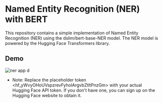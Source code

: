 # Named Entity Recognition (NER) with BERT
This repository contains a simple implementation of Named Entity Recognition (NER) using the dslim/bert-base-NER model. The NER model is powered by the Hugging Face Transformers library.


## Demo
![ner app d](https://github.com/b-fakhar/NER_LLM_Gradio/assets/59096353/fa315c22-71ee-4208-96c1-bcce27aeac3d)


* Note: Replace the placeholder token <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> with your actual Hugging Face API token. If you don't have one, you can sign up on the Hugging Face website to obtain it.


